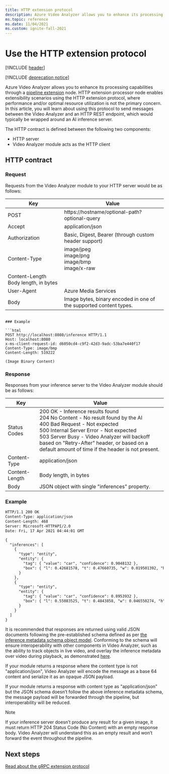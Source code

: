 ```yaml
---
title: HTTP extension protocol
description: Azure Video Analyzer allows you to enhance its processing capabilities through a pipeline extension node. HTTP extension processor enables extensibility scenarios using the HTTP protocol, where performance and/or optimal resource utilization is not the primary concern.
ms.topic: reference
ms.date: 11/04/2021
ms.custom: ignite-fall-2021
---
```


# Use the HTTP extension protocol 

[!INCLUDE [header](includes/edge-env.md)]

[!INCLUDE [deprecation notice](../includes/deprecation-notice.md)]

Azure Video Analyzer allows you to enhance its processing capabilities through a [pipeline extension](../pipeline-extension.md) node. HTTP extension processor node enables extensibility scenarios using the HTTP extension protocol, where performance and/or optimal resource utilization is not the primary concern. In this article, you will learn about using this protocol to send messages between the Video Analyzer and an HTTP REST endpoint, which would typically be wrapped around an AI inference server.

The HTTP contract is defined between the following two components:

* HTTP server
* Video Analyzer module acts as the HTTP client

## HTTP contract

### Request

Requests from the Video Analyzer module to your HTTP server would be as follows:

|Key|Value|
|---|---|
|POST|https://hostname/optional-path?optional-query|
|Accept|application/json|
|Authorization|	Basic, Digest, Bearer (through custom header support)|
|Content-Type|	image/jpeg<br/>image/png<br/>image/bmp<br/>image/x-raw|
|Content-Length Body length, in bytes	||
|User-Agent	|Azure Media Services|
|Body|	Image bytes, binary encoded in one of the supported content types.|
```

### Example

```html
POST http://localhost:8080/inference HTTP/1.1
Host: localhost:8080
x-ms-client-request-id: d6050cd4-c9f2-42d3-9adc-53ba7e440f17
Content-Type: image/bmp
Content-Length: 519222

(Image Binary Content)
```

### Response

Responses from your inference server to the Video Analyzer module should be as follows:

|Key|	Value|
|---|----|
|Status Codes|	200 OK - Inference results found<br/>204 No Content - No result found by the AI<br/>400 Bad Request - Not expected<br/>500 Internal Server Error - Not expected<br/>503 Server Busy - Video Analyzer will backoff based on "Retry-After" header, or based on a default amount of time if the header is not present.|
|Content-Type	|application/json|
|Content-Length	|Body length, in bytes|
|Body|	JSON object with single "inferences" property.|

### Example

```html
HTTP/1.1 200 OK
Content-Type: application/json
Content-Length: 468
Server: Microsoft-HTTPAPI/2.0
Date: Fri, 17 Apr 2021 04:44:01 GMT

{
  "inferences": [
    {
      "type": "entity",
      "entity": {
        "tag": { "value": "car", "confidence": 0.9048132 },
        "box": { "l": 0.42681578, "t": 0.47660735, "w": 0.019501392, "h": 0.020954132 }
      }
    },
    {
      "type": "entity",
      "entity": {
        "tag": { "value": "car", "confidence": 0.8953932 },
        "box": { "l": 0.55083525, "t": 0.4843858, "w": 0.046550274, "h": 0.046502113 }
      }
    }    
  ]
}
```

It is recommended that responses are returned using valid JSON documents following the pre-established schema defined as per [the inference metadata schema object model](inference-metadata-schema.md). Conforming to the schema will ensure interoperability with other components in Video Analyzer, such as the ability to track objects in live video, and overlay the inference metadata over video during playback, as demonstrated [here](record-stream-inference-data-with-video.md).

If your module returns a response where the content type is not "application/json", Video Analyzer will encode the message as a base 64 content and serialize it as an opaque JSON payload.

If your module returns a response with content type as "application/json" but the JSON schema doesn’t follow the above inference metadata schema, the message payload will be forwarded through the pipeline, but interoperability will be reduced.

> [!NOTE]
> If your inference server doesn’t produce any result for a given image, it must return HTTP 204 Status Code (No Content) with an empty response body. Video Analyzer will understand this as an empty result and won’t forward the event throughout the pipeline.

## Next steps

[Read about the gRPC extension protocol](grpc-extension-protocol.md)
